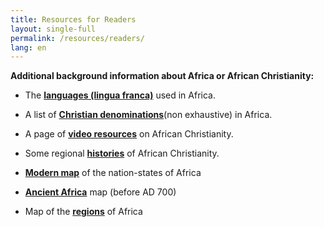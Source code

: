 ```yaml
---
title: Resources for Readers
layout: single-full
permalink: /resources/readers/
lang: en
---
```


**Additional background information about Africa or African Christianity:**

*   The [**languages (lingua franca)**](languages.html) used in Africa.

*   A list of [**Christian denominations**](churches.html)(non exhaustive) in Africa.

*   A page of [**video resources**](video-info.html) on African Christianity.

*   Some regional [**histories**](history/histories.htm) of African Christianity.

*   [**Modern map**](stories/dacbmap.html) of the nation-states of Africa

*   [**Ancient Africa**](stories/ancient-africa.html) map (before AD 700)

*   Map of the [**regions**](regions.html) of Africa
